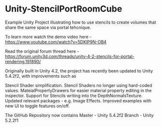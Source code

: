 # Unity-StencilPortRoomCube
Example Unity Project illustrating how to use stencils to create volumes that share the same space via portal tehcnique.

To learn more watch the demo video here - https://www.youtube.com/watch?v=5DKIP9N-OB4

Read the original forum thread here - https://forum.unity3d.com/threads/unity-4-2-stencils-for-portal-rendering.191890/

Originally built in Unity 4.2, the project has recently been updated to Unity 5.4.2f2, with improvements such as

  Stencil Shader simplification.
  Stencil Shaders no longer using hard-coded values.
  MateialPropertyDrawers for easier material property editing in the inspector.
  Support for Stencils writing into the DepthNormalsTexture.
  Updated relevant packages - e.g. Image Effects.
  Improved examples with new UI to toggle features on/off.
  
The GitHub Repository now contains
Master - Unity 5.4.2f2
Branch - Unity 5.2.2f1
